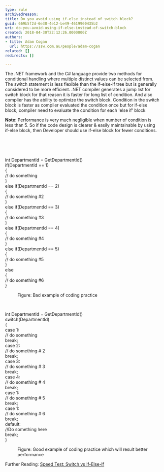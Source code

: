 ```yaml
---
type: rule
archivedreason: 
title: Do you avoid using if-else instead of switch block?
guid: 669b5f2d-6e38-4e12-be49-4619960435b2
uri: do-you-avoid-using-if-else-instead-of-switch-block
created: 2018-04-30T22:12:26.0000000Z
authors:
- title: Adam Cogan
  url: https://ssw.com.au/people/adam-cogan
related: []
redirects: []

---
```



<p>The .NET framework and the C# language provide two methods for conditional handling where multiple distinct values can be selected from. The switch statement is less flexible than the if-else-if tree but is generally considered to be more efficient. .NET compiler generates a jump list for switch block for that reason it is faster for long list of condition. And also complier has the ability to optimize the switch block. Condition in the switch block is faster as compiler evaluated the condition once but for if-else block, compiler need to evaluate the condition for each 'else if' block</p><p><b>Note&#58; </b>Performance is very much negligible when number of condition is less than 5. So if the code design is clearer &amp; easily maintainable by using if-else block, then Developer should use if-else block for fewer conditions.<br></p><br>
<br><excerpt class='endintro'></excerpt><br>
<p class="ssw15-rteElement-CodeArea">int DepartmentId = GetDepartmentId()<br>if(DepartmentId == 1)<br>&#123;<br>// do something<br>&#125;<br>else if(DepartmentId == 2)<br>&#123;<br>// do something #2<br>&#125;<br>else if(DepartmentId == 3)<br>&#123;<br>// do something #3<br>&#125;<br>else if(DepartmentId == 4)<br>&#123;<br>// do something #4<br>&#125;<br>else if(DepartmentId == 5)<br>&#123;<br>// do something #5<br>&#125;<br>else <br>&#123;<br>// do something #6<br>&#125; <br></p><dd class="ssw15-rteElement-FigureBad">Figure&#58; Bad example of coding practice</dd><p>​<br></p><p class="ssw15-rteElement-CodeArea">int DepartmentId = GetDepartmentId()<br>switch(DepartmentId)<br>&#123;<br>case 1&#58;<br>// do something<br>break;<br>case 2&#58;<br>// do something # 2<br>break;<br>case 3&#58;<br>// do something # 3<br>break;<br>case 4&#58;<br>// do something # 4<br>break;<br>case 1&#58;<br>// do something # 5<br>break;<br>case 1&#58;<br>// do something # 6<br>break;<br>default&#58;<br>//Do something here<br>break;<br>&#125;</p><dd class="ssw15-rteElement-FigureGood">Figure&#58; Good example of coding practice which will result better performance <br></dd><p class="ssw15-rteElement-P">Further Reading&#58;&#160;<a href="http&#58;//www.blackwasp.co.uk/SpeedTestIfElseSwitch.aspx">Speed Test&#58; Switch vs If-Else-If</a>​<br><br></p>


